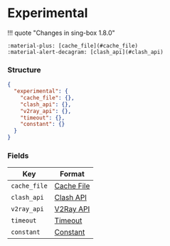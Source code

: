 # Experimental

!!! quote "Changes in sing-box 1.8.0"

    :material-plus: [cache_file](#cache_file)  
    :material-alert-decagram: [clash_api](#clash_api)

### Structure

```json
{
  "experimental": {
    "cache_file": {},
    "clash_api": {},
    "v2ray_api": {},
    "timeout": {},
    "constant": {}
  }
}
```

### Fields

| Key          | Format                     |
|--------------|----------------------------|
| `cache_file` | [Cache File](./cache-file/) |
| `clash_api`  | [Clash API](./clash-api/)   |
| `v2ray_api`  | [V2Ray API](./v2ray-api/)   |
| `timeout`    | [Timeout](./timeout/)       |
| `constant`   | [Constant](./constant/)     |